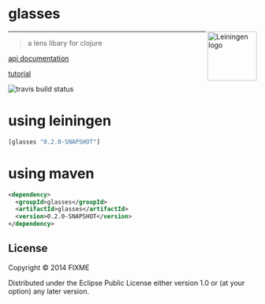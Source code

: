 # glasses

<img src="http://megakorre.github.io/glasses/resources/deal_with_it.png"
 alt="Leiningen logo" title="The man himself" height="100px" align="right" />

-------------------------

> a lens libary for clojure

[api documentation](http://megakorre.github.io/glasses/doc/glasses.html)

[tutorial](https://github.com/megakorre/glasses/blob/master/examples/tutorial.clj)

![travis build status](https://travis-ci.org/megakorre/glasses.svg?branch=master)

# using leiningen #

```clojure
[glasses "0.2.0-SNAPSHOT"]
```

# using maven #

```xml
<dependency>
  <groupId>glasses</groupId>
  <artifactId>glasses</artifactId>
  <version>0.2.0-SNAPSHOT</version>
</dependency>
```

## License

Copyright © 2014 FIXME

Distributed under the Eclipse Public License either version 1.0 or (at
your option) any later version.
